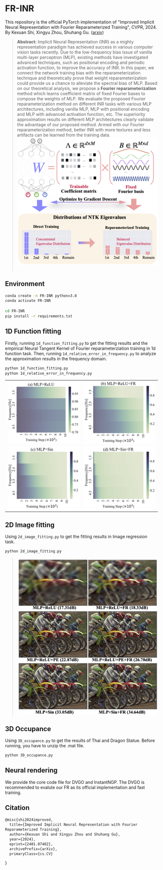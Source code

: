 # FR-INR
This repository is the official PyTorch implementation of "Improved Implicit Neural Representation with Fourier Reparameterized Training", CVPR, 2024.
By Kexuan Shi, Xingyu Zhou, Shuhang Gu.
([arxiv](https://arxiv.org/pdf/2401.07402.pdf))


> **Abstract:** Implicit Neural Representation (INR) as a mighty representation paradigm has achieved success in various computer vision tasks recently. Due to the low-frequency bias issue of vanilla multi-layer perceptron (MLP), existing methods have investigated advanced techniques, such as positional encoding and periodic activation function, to improve the accuracy of INR. In this paper, we connect the network training bias with the reparameterization technique and theoretically prove that weight reparameterization could provide us a chance to alleviate the spectral bias of MLP. Based on our theoretical analysis, we propose a **Fourier reparameterization** method which learns coefficient matrix of fixed Fourier bases to compose the weights of MLP. We evaluate the proposed Fourier reparameterization method on different INR tasks with various MLP architectures, including vanilla MLP, MLP with positional encoding and MLP with advanced activation function, etc. The superiority approximation results on different MLP architectures clearly validate the advantage of our proposed method. Armed with our Fourier reparameterization method, better INR with more textures and less artifacts can be learned from the training data.
> <img  src="figures/structure.png">
> <br/><br/>

## Environment
```bash
conda create -n FR-INR python=3.8
conda activate FR-INR

cd FR-INR
pip install -r requirements.txt
```

## 1D Function fitting
Firstly, running ```1d_function_fitting.py``` to get the fitting results and the empirical Neural Tangent Kernel of Fourier reparameterziation training in 1d function task. Then, running ```1d_relative_error_in_frequency.py``` to analyze the approximation results in the frequency domain.
```bash
python 1d_function_fitting.py
python 1d_relative_error_in_frequency.py
```
<table style="width:100%">
  <tr>
    <td style="width:25%"><img src="figures/relu_ur_4.png" alt="Image 1"></td>
    <td style="width:25%"><img src="figures/relu_fr_4.png" alt="Image 2"></td>
  </tr>
  <tr>
    <td style="width:25%"><img src="figures/sin_ur_4.png" alt="Image 3"></td>
    <td style="width:25%"><img src="figures/sin_fr_4.png" alt="Image 4"></td>
  </tr>
</table>




## 2D Image fitting
Using ```2d_image_fitting.py``` to get the fitting results in Image regression task.
```bash
python 2d_image_fitting.py
```
> <img  src="figures/Koda_5.png">

## 3D Occupance
Using ```3D_occupance.py``` to get the results of Thai and Dragon Statue. Before running, you have to unzip the .mat file.
```bash
python 3D_occupance.py
```

## Neural rendering
We provide the core code file for DVGO and InstantNGP. The DVGO is recommended to evalute our FR as its official implementation and fast training.

## Citation
    @misc{shi2024improved,
      title={Improved Implicit Neural Representation with Fourier Reparameterized Training}, 
      author={Kexuan Shi and Xingyu Zhou and Shuhang Gu},
      year={2024},
      eprint={2401.07402},
      archivePrefix={arXiv},
      primaryClass={cs.CV}
}
